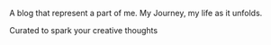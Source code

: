 A blog that represent a part of me.
My Journey, my life as it unfolds.

Curated to spark your creative thoughts